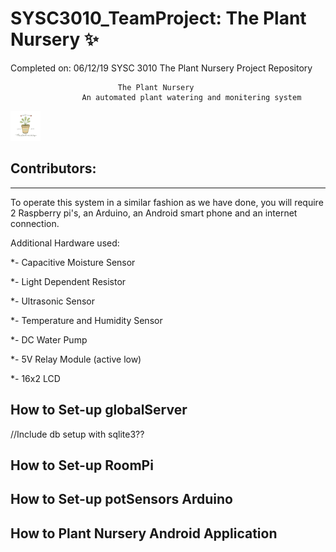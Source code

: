# SYSC3010_TeamProject: The Plant Nursery :sparkles:
Completed on: 06/12/19
SYSC 3010 The Plant Nursery Project Repository 

							The Plant Nursery 
					An automated plant watering and monitering system
					

<img src="https://github.com/Junebuggi/SYSC3010_TeamProject/blob/master/image_from_ios.jpg" width="48">


	
Contributors:
--------------






------------------------------------------------------------------------------------------------------------------------------
To operate this system in a similar fashion as we have done, you will require 2 Raspberry pi's, an Arduino, an Android smart phone and an internet connection.

Additional Hardware used:

*- Capacitive Moisture Sensor

*- Light Dependent Resistor

*- Ultrasonic Sensor

*- Temperature and Humidity Sensor

*- DC Water Pump

*- 5V Relay Module (active low) 

*- 16x2 LCD 

How to Set-up globalServer
--------------------------


//Include db setup with sqlite3??








How to Set-up RoomPi
--------------------------










How to Set-up potSensors Arduino
--------------------------









How to Plant Nursery Android Application
--------------------------
